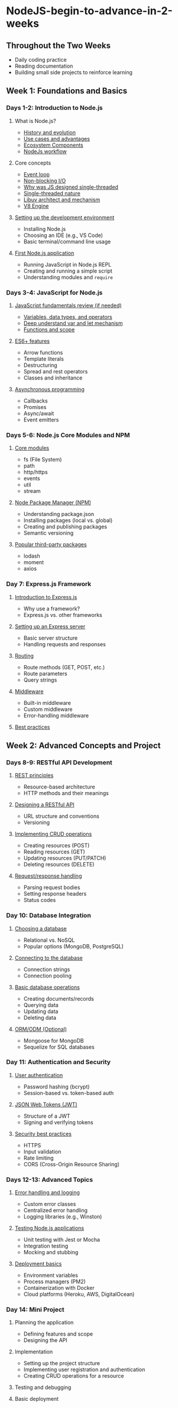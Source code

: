 # NodeJS-begin-to-advance-in-2-weeks

## Throughout the Two Weeks

- Daily coding practice
- Reading documentation
- Building small side projects to reinforce learning

## Week 1: Foundations and Basics

### Days 1-2: Introduction to Node.js

1. What is Node.js?
   - [History and evolution](https://github.com/longvv/NodeJS-begin-to-advance-in-2-weeks/blob/main/Week-1_Days%201-2/nodejs-history-evolution.md)
   - [Use cases and advantages](https://github.com/longvv/NodeJS-begin-to-advance-in-2-weeks/blob/main/Week-1_Days%201-2/nodejs-use-cases-advantages.md)
   - [Ecosystem Components](https://github.com/longvv/NodeJS-begin-to-advance-in-2-weeks/blob/main/Week-1_Days%201-2/nodejs-ecosystem-deep-dive.md)
   - [NodeJs workflow](https://github.com/longvv/NodeJS-begin-to-advance-in-2-weeks/blob/main/Week-1_Days%201-2/nodejs-end-to-end-flow-md.md) 

2. Core concepts
   - [Event loop](https://github.com/longvv/NodeJS-begin-to-advance-in-2-weeks/blob/main/Week-1_Days%201-2/nodejs-event-loop-detailed.md)
   - [Non-blocking I/O](https://github.com/longvv/NodeJS-begin-to-advance-in-2-weeks/blob/main/Week-1_Days%201-2/nodejs-non-blocking-io.md)
   - [Why was JS designed single-threaded](https://github.com/longvv/NodeJS-begin-to-advance-in-2-weeks/blob/main/Week-1_Days%201-2/javascript-single-thread-explanation.md)
   - [Single-threaded nature](https://github.com/longvv/NodeJS-begin-to-advance-in-2-weeks/blob/main/Week-1_Days%201-2/nodejs-single-threaded-nature.md)
   - [Libuv architect and mechanism](https://github.com/longvv/NodeJS-begin-to-advance-in-2-weeks/blob/main/Week-1_Days%201-2/nodejs-libuv-architecture.md)
   - [V8 Engine](https://github.com/longvv/NodeJS-begin-to-advance-in-2-weeks/blob/main/Week-1_Days%201-2/nodejs-v8-fast-execution.md)

3. [Setting up the development environment](https://github.com/longvv/NodeJS-begin-to-advance-in-2-weeks/blob/main/Week-1_Days%201-2/nodejs-dev-environment-setup.md)
   - Installing Node.js
   - Choosing an IDE (e.g., VS Code)
   - Basic terminal/command line usage

4. [First Node.js application](https://github.com/longvv/NodeJS-begin-to-advance-in-2-weeks/blob/main/Week-1_Days%201-2/first-nodejs-application.md)
   - Running JavaScript in Node.js REPL
   - Creating and running a simple script
   - Understanding modules and `require`

### Days 3-4: JavaScript for Node.js

1. [JavaScript fundamentals review (if needed)](https://github.com/longvv/NodeJS-begin-to-advance-in-2-weeks/blob/main/Week-1_Days%203-4/javascript-fundamentals-review.md)
   - [Variables, data types, and operators](https://github.com/longvv/NodeJS-begin-to-advance-in-2-weeks/blob/main/Week-1_Days%203-4/javascript-variables-datatypes-operators.md)
   - [Deep understand var and let mechanism](https://github.com/longvv/NodeJS-begin-to-advance-in-2-weeks/blob/main/Week-1_Days%203-4/javascript-var-let-mechanism.md)
   - [Functions and scope](https://github.com/longvv/NodeJS-begin-to-advance-in-2-weeks/blob/main/Week-1_Days%203-4/javascript-function-mechanics.md)

2. [ES6+ features](https://github.com/longvv/NodeJS-begin-to-advance-in-2-weeks/blob/main/Week-1_Days%203-4/es6-plus-features.md)
   - Arrow functions
   - Template literals
   - Destructuring
   - Spread and rest operators
   - Classes and inheritance

3. [Asynchronous programming](https://github.com/longvv/NodeJS-begin-to-advance-in-2-weeks/blob/main/Week-1_Days%203-4/javascript-asynchronous-programming.md)
   - Callbacks
   - Promises
   - Async/await
   - Event emitters

### Days 5-6: Node.js Core Modules and NPM

1. [Core modules](https://github.com/longvv/NodeJS-begin-to-advance-in-2-weeks/blob/main/Week-1_Days%205-6/nodejs-core-modules-overview.md)
   - fs (File System)
   - path
   - http/https
   - events
   - util
   - stream

2. [Node Package Manager (NPM)](https://github.com/longvv/NodeJS-begin-to-advance-in-2-weeks/blob/main/Week-1_Days%205-6/npm-package-management.md)
   - Understanding package.json
   - Installing packages (local vs. global)
   - Creating and publishing packages
   - Semantic versioning

3. [Popular third-party packages](https://github.com/longvv/NodeJS-begin-to-advance-in-2-weeks/blob/main/Week-1_Days%205-6/nodejs-popular-third-party-packages.md)
   - lodash
   - moment
   - axios

### Day 7: Express.js Framework

1. [Introduction to Express.js](https://github.com/longvv/NodeJS-begin-to-advance-in-2-weeks/blob/main/Week-1_Day%207/express-js-introduction.md)
   - Why use a framework?
   - Express.js vs. other frameworks

2. [Setting up an Express server](https://github.com/longvv/NodeJS-begin-to-advance-in-2-weeks/blob/main/Week-1_Day%207/express-server-setup.md)
   - Basic server structure
   - Handling requests and responses

3. [Routing](https://github.com/longvv/NodeJS-begin-to-advance-in-2-weeks/blob/main/Week-1_Day%207/express-routing-guide.md)
   - Route methods (GET, POST, etc.)
   - Route parameters
   - Query strings

4. [Middleware](https://github.com/longvv/NodeJS-begin-to-advance-in-2-weeks/blob/main/Week-1_Day%207/express-middleware-guide.md)
   - Built-in middleware
   - Custom middleware
   - Error-handling middleware

5. [Best practices](https://github.com/longvv/NodeJS-begin-to-advance-in-2-weeks/blob/main/Week-1_Day%207/express-best-practices.md)

## Week 2: Advanced Concepts and Project

### Days 8-9: RESTful API Development

1. [REST principles](https://github.com/longvv/NodeJS-begin-to-advance-in-2-weeks/blob/main/Week-2_Days%208-9/rest-principles-guide.md)
   - Resource-based architecture
   - HTTP methods and their meanings

2. [Designing a RESTful API](https://github.com/longvv/NodeJS-begin-to-advance-in-2-weeks/blob/main/Week-2_Days%208-9/restful-api-design-guide.md)
   - URL structure and conventions
   - Versioning

3. [Implementing CRUD operations](https://github.com/longvv/NodeJS-begin-to-advance-in-2-weeks/blob/main/Week-2_Days%208-9/express-crud-operations.md)
   - Creating resources (POST)
   - Reading resources (GET)
   - Updating resources (PUT/PATCH)
   - Deleting resources (DELETE)

4. [Request/response handling](https://github.com/longvv/NodeJS-begin-to-advance-in-2-weeks/blob/main/Week-2_Days%208-9/express-request-response-handling.md)
   - Parsing request bodies
   - Setting response headers
   - Status codes

### Day 10: Database Integration

1. [Choosing a database](https://github.com/longvv/NodeJS-begin-to-advance-in-2-weeks/blob/main/Week-2_Days%2010-11/nodejs-database-selection.md)
   - Relational vs. NoSQL
   - Popular options (MongoDB, PostgreSQL)

2. [Connecting to the database](https://github.com/longvv/NodeJS-begin-to-advance-in-2-weeks/blob/main/Week-2_Days%2010-11/nodejs-database-connections.md)
   - Connection strings
   - Connection pooling

3. [Basic database operations](https://github.com/longvv/NodeJS-begin-to-advance-in-2-weeks/blob/main/Week-2_Days%2010-11/nodejs-basic-database-operations.md)
   - Creating documents/records
   - Querying data
   - Updating data
   - Deleting data

4. [ORM/ODM (Optional)](https://github.com/longvv/NodeJS-begin-to-advance-in-2-weeks/blob/main/Week-2_Days%2010-11/nodejs-orm-odm-guide.md)
   - Mongoose for MongoDB
   - Sequelize for SQL databases

### Day 11: Authentication and Security

1. [User authentication](https://github.com/longvv/NodeJS-begin-to-advance-in-2-weeks/blob/main/Week-2_Days%2010-11/nodejs-user-authentication.md)
   - Password hashing (bcrypt)
   - Session-based vs. token-based auth

2. [JSON Web Tokens (JWT)](https://github.com/longvv/NodeJS-begin-to-advance-in-2-weeks/blob/main/Week-2_Days%2010-11/json-web-tokens-guide.md)
   - Structure of a JWT
   - Signing and verifying tokens

3. [Security best practices](https://github.com/longvv/NodeJS-begin-to-advance-in-2-weeks/blob/main/Week-2_Days%2010-11/nodejs-security-best-practices.md)
   - HTTPS
   - Input validation
   - Rate limiting
   - CORS (Cross-Origin Resource Sharing)

### Days 12-13: Advanced Topics

1. [Error handling and logging](https://github.com/longvv/NodeJS-begin-to-advance-in-2-weeks/blob/main/Week-2_Days%2012-13/nodejs-error-handling-logging.md)
   - Custom error classes
   - Centralized error handling
   - Logging libraries (e.g., Winston)

2. [Testing Node.js applications](https://github.com/longvv/NodeJS-begin-to-advance-in-2-weeks/blob/main/Week-2_Days%2012-13/nodejs-testing-guide.md)
   - Unit testing with Jest or Mocha
   - Integration testing
   - Mocking and stubbing

3. [Deployment basics](https://github.com/longvv/NodeJS-begin-to-advance-in-2-weeks/blob/main/Week-2_Days%2012-13/nodejs-deployment-basics.md)
   - Environment variables
   - Process managers (PM2)
   - Containerization with Docker
   - Cloud platforms (Heroku, AWS, DigitalOcean)

### Day 14: Mini Project

1. Planning the application
   - Defining features and scope
   - Designing the API

2. Implementation
   - Setting up the project structure
   - Implementing user registration and authentication
   - Creating CRUD operations for a resource

3. Testing and debugging

4. Basic deployment

